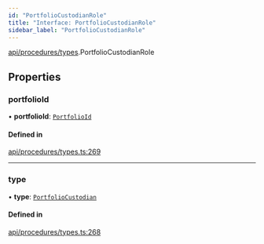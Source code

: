```yaml
---
id: "PortfolioCustodianRole"
title: "Interface: PortfolioCustodianRole"
sidebar_label: "PortfolioCustodianRole"
---
```


[api/procedures/types](../../../../../modules/API/Procedures/Types/Types.md).PortfolioCustodianRole

## Properties

### portfolioId

• **portfolioId**: [`PortfolioId`](../PortfolioId/PortfolioId.md)

#### Defined in

[api/procedures/types.ts:269](https://github.com/PolymeshAssociation/polymesh-sdk/blob/88db4a911/src/api/procedures/types.ts#L269)

___

### type

• **type**: [`PortfolioCustodian`](../../../../../enums/API/Procedures/Types/RoleType/RoleType.md#portfoliocustodian)

#### Defined in

[api/procedures/types.ts:268](https://github.com/PolymeshAssociation/polymesh-sdk/blob/88db4a911/src/api/procedures/types.ts#L268)
